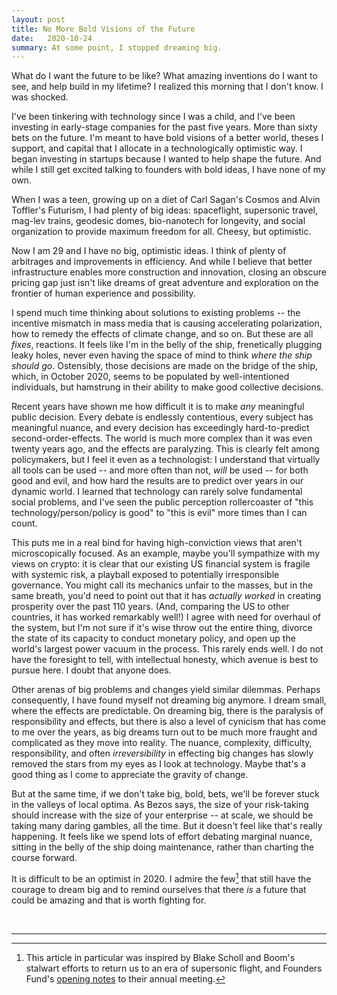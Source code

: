 ```yaml
---
layout: post
title: No More Bold Visions of the Future
date:   2020-10-24
summary: At some point, I stopped dreaming big.
---
```



What do I want the future to be like?
What amazing inventions do I want to see, and help build in my lifetime?
I realized this morning that I don't know.
I was shocked.


I've been tinkering with technology since I was a child,
and I've been
investing in early-stage companies for the past five years.
More than sixty bets on the future.
I'm meant to have bold visions of a better world,
theses I support,
and capital that I allocate in a technologically optimistic way.
I began investing
in startups because I wanted to help shape the future.
And while I still get excited
talking to founders with bold ideas, I have none of my own.


When I was a teen, growing up on a diet of
Carl Sagan's Cosmos and Alvin Toffler's
Futurism, I had plenty of big ideas:
spaceflight, supersonic travel, mag-lev trains,
geodesic domes,
bio-nanotech for longevity, and social organization to provide maximum freedom for all.
Cheesy, but optimistic.


Now I am 29 and I have no big, optimistic ideas.
I think of plenty of arbitrages and improvements in efficiency.
And while I believe that better infrastructure
enables more construction and innovation, closing an obscure
pricing gap just isn't like dreams of great adventure and
exploration on the frontier of human experience and possibility.


I spend much time thinking about solutions to existing problems -- the
incentive mismatch in mass media that is causing accelerating polarization,
how to remedy the effects of climate change, and so on.
But these are all *fixes*, reactions.
It feels like I'm in the belly of the ship, frenetically plugging leaky holes, never
even having the space of mind to think *where the ship should go*.
Ostensibly, those decisions are made on the bridge of the ship,
which, in October 2020, seems to be populated by well-intentioned individuals,
but hamstrung in their ability to make good collective decisions.


Recent years have shown me how difficult it is to make *any* meaningful
public decision.
Every debate is endlessly contentious,
every subject has meaningful nuance,
and every decision has exceedingly hard-to-predict second-order-effects.
The world is much more complex than it was even twenty years ago,
and
the effects are paralyzing.
This is clearly felt among policymakers,
but I feel it even as a technologist:
I understand that virtually all tools
can be used -- and more often than not, *will* be used -- for both good and evil,
and how hard the results are to predict over years in our dynamic world.
I learned that technology can rarely solve fundamental social problems, and
I've
seen the public perception rollercoaster of "this technology/person/policy is good" to "this is evil"
more times than I can count.


This puts me in a real bind for having high-conviction views that aren't microscopically focused.
As an example, maybe you'll sympathize with my views on crypto:
it is clear that our existing
US financial system is fragile with systemic risk, a playball exposed to potentially irresponsible
governance.
You might call its mechanics unfair to the masses, but in the same breath, you'd
need to point out that it has *actually worked* in creating prosperity
over the past 110 years.
(And, comparing the US to other countries, it has
worked remarkably well!)
I agree with need for overhaul of the
system, but I'm not sure if it's wise throw out the entire thing,
divorce the state of its capacity to conduct monetary policy, and open up the world's largest
power vacuum in the process. This rarely ends well.
I do not have the foresight to tell, with intellectual honesty, which avenue is best
to pursue here. I doubt that anyone does.


Other arenas of big problems and changes yield similar dilemmas.
Perhaps consequently, I have found myself not dreaming big anymore.
I dream small, where the effects
are predictable.
On dreaming big, there is the paralysis of responsibility and effects,
but there is also a level of cynicism that has
come to me over the years, as big dreams turn out to be much more fraught and
complicated as they move into reality.
The nuance, complexity, difficulty, responsibility, and often *irreversibility*
in effecting big changes
has slowly removed the stars from my eyes as I look at technology.
Maybe that's a good thing as I come to appreciate the gravity of change.


But at the same time,
if we don't take big, bold, bets, we'll be forever stuck in the valleys of local optima.
As Bezos says, the size of your risk-taking should increase with the size of your
enterprise -- at scale, we should be taking many daring gambles, all the time.
But it doesn't feel like that's really happening.
It feels like we spend lots of effort debating marginal nuance,
sitting in the belly of the ship doing maintenance, rather than charting the course forward.


It is difficult to be an optimist in 2020.
I admire the few[^2] that still have the courage to dream big and to remind ourselves
that there *is* a future that could be amazing and that is worth fighting for.


<br/>

---


[^2]: This article in particular was inspired by Blake Scholl and Boom's
    stalwart efforts to return us to an era of supersonic flight, and
    Founders Fund's [opening notes](https://twitter.com/foundersfund/status/1313151184287477767?s=20) to their annual meeting.
